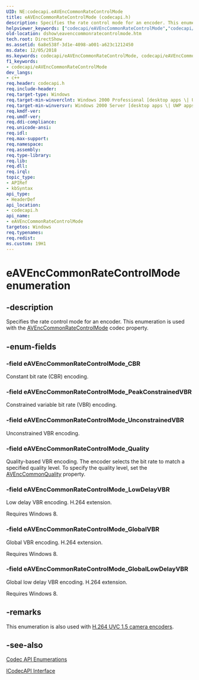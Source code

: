 ```yaml
---
UID: NE:codecapi.eAVEncCommonRateControlMode
title: eAVEncCommonRateControlMode (codecapi.h)
description: Specifies the rate control mode for an encoder. This enumeration is used with the AVEncCommonRateControlMode codec property.helpviewer_keywords: ["codecapi/eAVEncCommonRateControlMode","codecapi/eAVEncCommonRateControlMode_CBR","codecapi/eAVEncCommonRateControlMode_GlobalLowDelayVBR","codecapi/eAVEncCommonRateControlMode_GlobalVBR","codecapi/eAVEncCommonRateControlMode_LowDelayVBR","codecapi/eAVEncCommonRateControlMode_PeakConstrainedVBR","codecapi/eAVEncCommonRateControlMode_Quality","codecapi/eAVEncCommonRateControlMode_UnconstrainedVBR","dshow.eavenccommonratecontrolmode","eAVEncCommonRateControlMode","eAVEncCommonRateControlMode enumeration [DirectShow]","eAVEncCommonRateControlModeEnumeration","eAVEncCommonRateControlMode_CBR","eAVEncCommonRateControlMode_GlobalLowDelayVBR","eAVEncCommonRateControlMode_GlobalVBR","eAVEncCommonRateControlMode_LowDelayVBR","eAVEncCommonRateControlMode_PeakConstrainedVBR","eAVEncCommonRateControlMode_Quality","eAVEncCommonRateControlMode_UnconstrainedVBR"]
old-location: dshow\eavenccommonratecontrolmode.htm
tech.root: DirectShow
ms.assetid: 6a8e538f-3d1e-4098-a001-a623c1212450
ms.date: 12/05/2018
ms.keywords: codecapi/eAVEncCommonRateControlMode, codecapi/eAVEncCommonRateControlMode_CBR, codecapi/eAVEncCommonRateControlMode_GlobalLowDelayVBR, codecapi/eAVEncCommonRateControlMode_GlobalVBR, codecapi/eAVEncCommonRateControlMode_LowDelayVBR, codecapi/eAVEncCommonRateControlMode_PeakConstrainedVBR, codecapi/eAVEncCommonRateControlMode_Quality, codecapi/eAVEncCommonRateControlMode_UnconstrainedVBR, dshow.eavenccommonratecontrolmode, eAVEncCommonRateControlMode, eAVEncCommonRateControlMode enumeration [DirectShow], eAVEncCommonRateControlModeEnumeration, eAVEncCommonRateControlMode_CBR, eAVEncCommonRateControlMode_GlobalLowDelayVBR, eAVEncCommonRateControlMode_GlobalVBR, eAVEncCommonRateControlMode_LowDelayVBR, eAVEncCommonRateControlMode_PeakConstrainedVBR, eAVEncCommonRateControlMode_Quality, eAVEncCommonRateControlMode_UnconstrainedVBR
f1_keywords:
- codecapi/eAVEncCommonRateControlMode
dev_langs:
- c++
req.header: codecapi.h
req.include-header: 
req.target-type: Windows
req.target-min-winverclnt: Windows 2000 Professional [desktop apps \| UWP apps]
req.target-min-winversvr: Windows 2000 Server [desktop apps \| UWP apps]
req.kmdf-ver: 
req.umdf-ver: 
req.ddi-compliance: 
req.unicode-ansi: 
req.idl: 
req.max-support: 
req.namespace: 
req.assembly: 
req.type-library: 
req.lib: 
req.dll: 
req.irql: 
topic_type:
- APIRef
- kbSyntax
api_type:
- HeaderDef
api_location:
- codecapi.h
api_name:
- eAVEncCommonRateControlMode
targetos: Windows
req.typenames: 
req.redist: 
ms.custom: 19H1
---
```


# eAVEncCommonRateControlMode enumeration


## -description



Specifies the rate control mode for an encoder. This enumeration is used with the <a href="https://docs.microsoft.com/windows/desktop/DirectShow/avenccommonratecontrolmode-property">AVEncCommonRateControlMode</a> codec property.




## -enum-fields




### -field eAVEncCommonRateControlMode_CBR

Constant bit rate (CBR) encoding.


### -field eAVEncCommonRateControlMode_PeakConstrainedVBR

Constrained variable bit rate (VBR) encoding.


### -field eAVEncCommonRateControlMode_UnconstrainedVBR

Unconstrained VBR encoding.


### -field eAVEncCommonRateControlMode_Quality

Quality-based VBR encoding. The encoder selects the bit rate to match a specified quality level. To specify the quality level, set the <a href="https://docs.microsoft.com/windows/desktop/DirectShow/avenccommonquality-property">AVEncCommonQuality</a> property.


### -field eAVEncCommonRateControlMode_LowDelayVBR

Low delay VBR encoding. H.264 extension.

Requires Windows 8.


### -field eAVEncCommonRateControlMode_GlobalVBR

Global VBR encoding. H.264 extension.

Requires Windows 8.


### -field eAVEncCommonRateControlMode_GlobalLowDelayVBR

Global low delay VBR encoding. H.264 extension.

Requires Windows 8.


## -remarks



This enumeration is also used with <a href="https://docs.microsoft.com/windows/desktop/medfound/camera-encoder-h264-uvc-1-5">H.264 UVC 1.5 camera encoders</a>.




## -see-also




<a href="https://docs.microsoft.com/windows/desktop/DirectShow/codec-api-enumerations">Codec API Enumerations</a>



<a href="https://docs.microsoft.com/windows/desktop/api/strmif/nn-strmif-icodecapi">ICodecAPI Interface</a>
 

 

